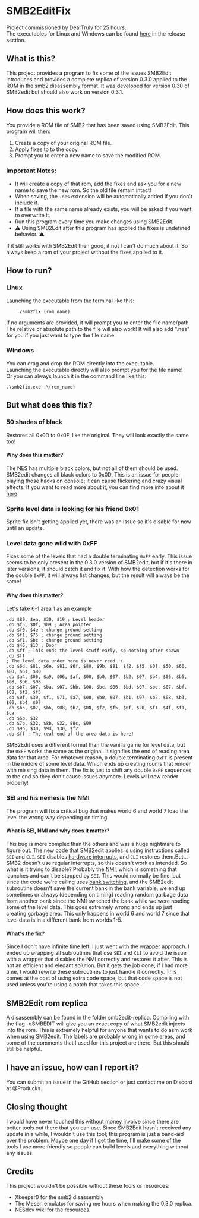 # SMB2EditFix
Project commissioned by DearTruly for 25 hours.  
The executables for Linux and Windows can be found [here](https://github.com/Producks/SMB2EditFix/releases) in the release section.  

## What is this?
This project provides a program to fix some of the issues SMB2Edit introduces and provides a complete replica of version 0.3.0 applied to the ROM in the smb2 disassembly format. It was developed for version 0.30 of SMB2edit but should also work on version 0.3.1.

## How does this work?
You provide a ROM file of SMB2 that has been saved using SMB2Edit. This program will then:  
1. Create a copy of your original ROM file.
2. Apply fixes to to the copy.
3. Prompt you to enter a new name to save the modified ROM.  

### Important Notes:
* It will create a copy of that rom, add the fixes and ask you for a new name to save the new rom. So the old file remain intact!  
* When saving, the `.nes` extension will be automatically added if you don't include it.
* If a file with the same name already exists, you will be asked if you want to overwrite it.
* Run this program every time you make changes using SMB2Edit.  
* ⚠️ Using SMB2Edit after this program has applied the fixes is undefined behavior. ⚠️  

If it still works with SMB2Edit then good, if not I can't do much about it. So always keep a rom of your project without the fixes applied to it.   


## How to run?
### Linux
Launching the executable from the terminal like this:  
```
    ./smb2fix (rom_name)
```  
If no arguments are provided, it will prompt you to enter the file name/path.  
The relative or absolute path to the file will also work! It will also add ".nes" for you if you just want to type the file name.

### Windows
You can drag and drop the ROM directly into the executable.  
Launching the executable directly will also prompt you for the file name!  
Or you can always launch it in the command line like this:
```
.\smb2fix.exe .\(rom_name)
```


## But what does this fix?
### 50 shades of black
Restores all 0x0D to 0x0F, like the original. They will look exactly the same too!

#### Why does this matter?
The NES has multiple black colors, but not all of them should be used.  
SMB2edit changes all black colors to 0x0D. This is an issue for people playing those hacks on console; it can cause flickering and crazy visual effects. If you want to read more about it, you can find more info about it [here](https://www.nesdev.org/wiki/Color_$0D_games)

### Sprite level data is looking for his friend 0x01
Sprite fix isn't getting applied yet, there was an issue so it's disable for now until an update.

### Level data gone wild with 0xFF
Fixes some of the levels that had a double terminating `0xFF` early.
This issue seems to be only present in the 0.3.0 version of SMB2edit, but if it's there in later versions, it should catch it and fix it. With how the detection works for the double `0xFF`, it will always list changes, but the result will always be the same!

#### Why does this matter?
Let's take 6-1 area 1 as an example
```
.db $89, $ea, $30, $19 ; Level header
.db $f5, $0f, $09 ; Area pointer
.db $f0, $4e ; change ground setting
.db $f1, $75 ; change ground setting
.db $f1, $bc ; change ground setting
.db $46, $13 ; Door
.db $ff ; This ends the level stuff early, so nothing after spawn
.db $ff
; The level data under here is never read :(
.db $6d, $81, $6e, $81, $6f, $80, $9b, $81, $f2, $f5, $0f, $50, $60, $80, $61, $80
.db $a4, $00, $a9, $06, $af, $00, $b0, $07, $b2, $07, $b4, $06, $b5, $08, $b6, $08
.db $b7, $07, $ba, $07, $bb, $08, $bc, $06, $bd, $07, $be, $07, $bf, $08, $f2, $f5
.db $0f, $30, $f1, $71, $a7, $00, $b0, $07, $b1, $07, $b2, $08, $b3, $06, $b4, $07
.db $b5, $07, $b6, $08, $b7, $08, $f2, $f5, $0f, $20, $f1, $4f, $f1, $ca
.db $6b, $32
.db $7b, $32, $8b, $32, $8c, $09
.db $9b, $30, $9d, $30, $f2
.db $ff ; The real end of the area data is here!
```

SMB2Edit uses a different format than the vanilla game for level data, but the `0xFF` works the same as the original. It signifies the end of reading area data for that area. For whatever reason, a double terminating `0xFF` is present in the middle of some level data. Which ends up creating rooms that render with missing data in them. The fix is just to shift any double `0xFF` sequences to the end so they don't cause issues anymore. Levels will now render properly!


### SEI and his nemesis the NMI
The program will fix a critical bug that makes world 6 and world 7 load the level the wrong way depending on timing.

#### What is SEI, NMI and why does it matter?
This bug is more complex than the others and was a huge nightmare to figure out. The new code that SMB2edit applies is using instructions called `SEI` and `CLI`. `SEI` disables [hardware interrupts](https://en.wikipedia.org/wiki/Interrupt), and `CLI` restores them.But... SMB2 doesn't use regular interrupts, so this doesn't work as intended. So what is it trying to disable? Probably the [NMI](https://www.nesdev.org/wiki/NMI), which is something that launches and can't be stopped by `SEI`. This would normally be fine, but since the code we're calling uses [bank switching](https://en.wikipedia.org/wiki/Bank_switching), and the SMB2edit subroutine doesn't save the current bank in the bank variable, we end up sometimes or always (depending on timing) reading random garbage data from another bank since the NMI switched the bank while we were reading some of the level data. This goes extremely wrong and ends up just creating garbage area. This only happens in world 6 and world 7 since that level data is in a different bank from worlds 1-5.

#### What's the fix?
Since I don't have infinite time left, I just went with the [wrapper](https://en.wikipedia.org/wiki/Wrapper_function) approach. I ended up wrapping all subroutines that use `SEI` and `CLI` to avoid the issue with a wrapper that disables the NMI correctly and restores it after. This is not an efficient and elegant solution. But it gets the job done; if I had more time, I would rewrite these subroutines to just handle it correctly. This comes at the cost of using extra code space, but that code space is not used unless you're using a patch that takes this space.

## SMB2Edit rom replica
A disassembly can be found in the folder smb2edit-replica. Compiling with the flag -dSMBEDIT will give you an exact copy of what SMB2edit injects into the rom. This is extremely helpful for anyone that wants to do asm work when using SMB2edit. The labels are probably wrong in some areas, and some of the comments that I used for this project are there. But this should still be helpful.

## I have an issue, how can I report it?
You can submit an issue in the GitHub section or just contact me on Discord at @Producks.

## Closing thought
I would have never touched this without money involve since there are better tools out there that you can use. Since SMB2Edit hasn't received any update in a while, I wouldn't use this tool; this program is just a band-aid over the problem. Maybe one day if I get the time, I'll make some of the tools I use more friendly so people can build levels and everything without any issues.

## Credits
This project wouldn't be possible without these tools or resources:
* Xkeeper0 for the smb2 disassembly
* The Mesen emulator for saving me hours when making the 0.3.0 replica.
* NESdev wiki for the resources.
